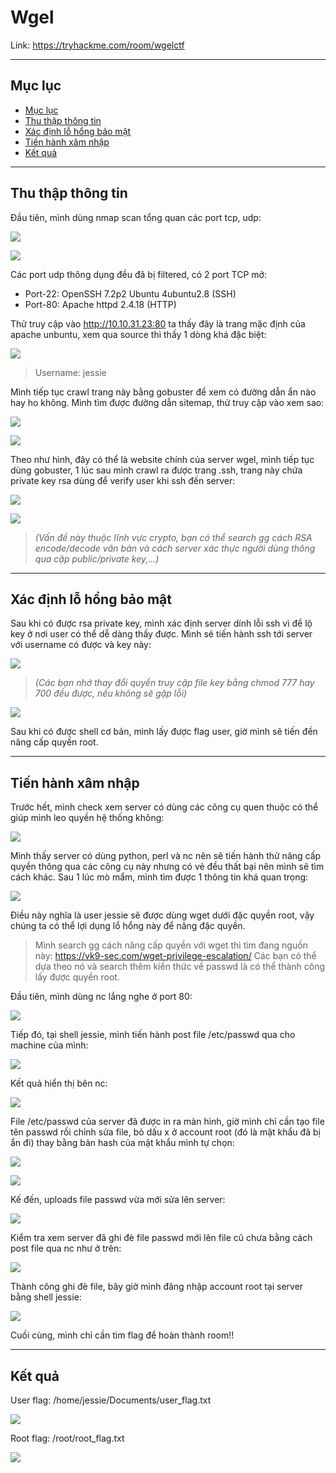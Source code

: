 Wgel
===

Link: https://tryhackme.com/room/wgelctf

---
## Mục lục <a name="menu"></a>

* [Mục lục](#menu)
* [Thu thập thông tin](#info)
* [Xác định lỗ hổng bảo mật](#vuln)
* [Tiến hành xâm nhập](#exploit)
* [Kết quả](#result)

---
## Thu thập thông tin <a name="info"></a>

Đầu tiên, mình dùng nmap scan tổng quan các port tcp, udp:

![](https://i.imgur.com/ch6aB1n.png)

![](https://i.imgur.com/DD2ldjt.png)

Các port udp thông dụng đều đã bị filtered, có 2 port TCP mở:
* Port-22: OpenSSH 7.2p2 Ubuntu 4ubuntu2.8 (SSH)
* Port-80: Apache httpd 2.4.18 (HTTP)

Thử truy cập vào http://10.10.31.23:80 ta thấy đây là trang mặc định của apache unbuntu, xem qua source thì thấy 1 dòng khá đặc biệt:

![](https://i.imgur.com/eOgJ5p0.png)

> Username: jessie

Mình tiếp tục crawl trang này bằng gobuster để xem có đường dẫn ẩn nào hay ho không. Mình tìm được đường dẫn sitemap, thử truy cập vào xem sao:

![](https://i.imgur.com/Tjo8MSc.png)

![](https://i.imgur.com/G0p4CBX.png)

Theo như hình, đây có thể là website chính của server wgel, mình tiếp tục dùng gobuster, 1 lúc sau mình crawl ra được trang .ssh, trang này chứa private key rsa dùng để verify user khi ssh đến server:

![](https://i.imgur.com/XFA0qmE.png)

![](https://i.imgur.com/zU5A3U8.png)

> *(Vấn đề này thuộc lĩnh vực crypto, bạn có thể search gg cách RSA encode/decode văn bản và cách server xác thực người dùng thông qua cặp public/private key,...)*


---
## Xác định lỗ hổng bảo mật <a name="vuln"></a>

Sau khi có được rsa private key, mình xác định server dính lỗi ssh vì để lộ key ở nơi user có thể dễ dàng thấy được. Mình sẽ tiến hành ssh tới server với username có được và key này:

![](https://i.imgur.com/XnFjCBU.png)

> *(Các bạn nhớ thay đổi quyền truy cập file key bằng chmod 777 hay 700 đều được, nếu không sẽ gặp lỗi)*

![](https://i.imgur.com/YNP3SXw.png)

Sau khi có được shell cơ bản, mình lấy được flag user, giờ mình sẽ tiến đến nâng cấp quyền root.

---
## Tiến hành xâm nhập <a name="exploit"></a>

Trước hết, mình check xem server có dùng các công cụ quen thuộc có thể giúp mình leo quyền hệ thống không:

![](https://i.imgur.com/87lCrix.png)

Mình thấy server có dùng python, perl và nc nên sẽ tiến hành thử nâng cấp quyền thông qua các công cụ này nhưng có vẻ đều thất bại nên mình sẽ tìm cách khác. Sau 1 lúc mò mẩm, mình tìm được 1 thông tin khá quan trọng:

![](https://i.imgur.com/U5YPGun.png)

Điều này nghĩa là user jessie sẽ được dùng wget dưới đặc quyền root, vậy chúng ta có thể lợi dụng lổ hổng này để nâng đặc quyền.

> Mình search gg cách nâng cấp quyền với wget thì tìm đang nguồn này: https://vk9-sec.com/wget-privilege-escalation/ Các bạn có thể dựa theo nó và search thêm kiến thức về passwd là có thể thành công lấy được quyền root.

Đầu tiên, mình dùng nc lắng nghe ở port 80:

![](https://i.imgur.com/HIeAgUF.png)

Tiếp đó, tại shell jessie, mình tiến hành post file /etc/passwd qua cho machine của mình:

![](https://i.imgur.com/FupEot2.png)

Kết quả hiển thị bên nc:

![](https://i.imgur.com/jP9kNv2.png)

File /etc/passwd của server đã được in ra màn hình, giờ mình chỉ cần tạo file tên passwd rồi chỉnh sửa file, bỏ dấu x ở account root (đó là mật khẩu đã bị ẩn đi) thay bằng bản hash của mật khẩu mình tự chọn:

![](https://i.imgur.com/JU8OhH5.png)

![](https://i.imgur.com/Nwf5O5L.png)

Kế đến, uploads file passwd vừa mới sửa lên server:

![](https://i.imgur.com/S5cyzWm.png)

Kiểm tra xem server đã ghi đè file passwd mới lên file cũ chưa bằng cách post file qua nc như ở trên:

![](https://i.imgur.com/q3Mc8by.png)

Thành công ghi đè file, bây giờ mình đăng nhập account root tại server bằng shell jessie:

![](https://i.imgur.com/PxRgYVm.png)

Cuối cùng, mình chỉ cần tìm flag để hoàn thành room!!

---
## Kết quả <a name="result"></a>

User flag: /home/jessie/Documents/user_flag.txt

![](https://i.imgur.com/zTPiFvW.png)

Root flag: /root/root_flag.txt

![](https://i.imgur.com/CNzJLma.png)

